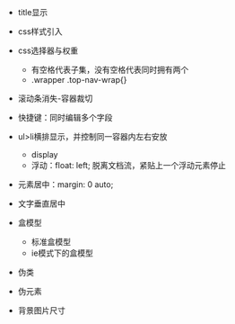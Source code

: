 - title显示
- css样式引入
- css选择器与权重
    - 有空格代表子集，没有空格代表同时拥有两个
    - .wrapper .top-nav-wrap{}
- 滚动条消失-容器裁切
- 快捷键：同时编辑多个字段

- ul>li横排显示，并控制同一容器内左右安放
    - display
    - 浮动：float: left; 脱离文档流，紧贴上一个浮动元素停止
- 元素居中：margin: 0 auto;
- 文字垂直居中
- 盒模型
    - 标准盒模型
    - ie模式下的盒模型
- 伪类
- 伪元素
- 背景图片尺寸